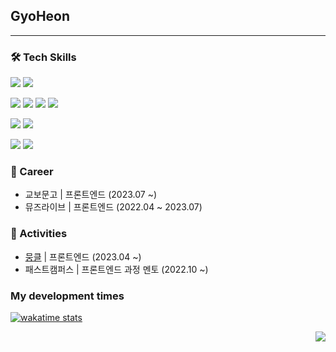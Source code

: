 <h2>GyoHeon</h2>

---

<h3>🛠️ Tech Skills</h3>

<p>
  <img src="https://img.shields.io/badge/React-61DAFB?style=flat-square&logo=React&logoColor=black"/>
  <img src="https://img.shields.io/badge/Next.js-000000?style=flat-square&logo=Next.js&logoColor=white"/>
</p>
<p>
  <img src="https://img.shields.io/badge/Typescript-007acc?style=flat-square&logo=TypeScript&logoColor=white"/>
  <img src="https://img.shields.io/badge/Javascript-F7DF1E?style=flat-square&logo=JavaScript&logoColor=black"/>
  <img src="https://img.shields.io/badge/HTML-E34F26?style=flat-square&logo=HTML5&logoColor=white"/>
  <img src="https://img.shields.io/badge/CSS-1572B6?style=flat-square&logo=CSS3&logoColor=white"/>
</p>
<p>
  <img src="https://img.shields.io/badge/Amazon AWS-232F3E?style=flat-square&logo=Amazon AWS&logoColor=white"/>
  <img src="https://img.shields.io/badge/Amazon EC2-FF9900?style=flat-square&logo=Amazon EC2&logoColor=white"/>
</p>
<p>
  <img src="https://img.shields.io/badge/Git-F05032?style=flat-square&logo=Git&logoColor=white"/>
  <img src="https://img.shields.io/badge/Figma-F24E1E?style=flat-square&logo=Figma&logoColor=white"/>
</p>

<h3>🍄 Career</h3>

* 교보문고 | 프론트엔드 (2023.07 ~)
* 뮤즈라이브 | 프론트엔드 (2022.04 ~ 2023.07)

<h3>🚄 Activities</h3>

* [뭉클](https://www.moonkl.com) | 프론트엔드 (2023.04 ~)
* 패스트캠퍼스 | 프론트엔드 과정 멘토 (2022.10 ~)

<h3>My development times</h3>

[![wakatime stats](https://github-readme-stats.vercel.app/api/wakatime?username=GyoHeon&layout=compact&theme=gruvbox&langs_count=8)](https://github.com/anuraghazra/github-readme-stats)

<p align="end">
  <a href="https://hits.seeyoufarm.com"><img src="https://hits.seeyoufarm.com/api/count/incr/badge.svg?url=https%3A%2F%2Fgithub.com%2FGyoHeonLee&count_bg=%234BB7D3&title_bg=%23555555&icon=&icon_color=%23E7E7E7&title=hits&edge_flat=true"/>
  </a>
</p>
